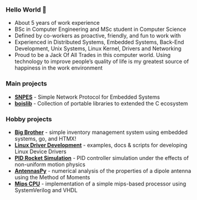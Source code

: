 ### Hello World 👋

- About 5 years of work experience
- BSc in Computer Engineering and MSc student in Computer Science
- Defined by co-workers as proactive, friendly, and fun to work with
- Experienced in Distributed Systems, Embedded Systems, Back-End Development, Unix Systems, Linux Kernel,
Drivers and Networking
- Proud to be a Jack Of All Trades in this computer world. Using technology to improve people’s quality of life
is my greatest source of happiness in the work environment

### Main projects

- [**SNPES**](https://github.com/mfbsouza/snpes/tree/dev) - Simple Network Protocol for Embedded Systems
- [**boislib**](https://github.com/mfbsouza/boislib) - Collection of portable libraries to extended the C ecosystem 

### Hobby projects

- [**Big Brother**](https://github.com/mfbsouza/big-brother) - simple inventory management system using embedded systems, go, and HTMX!
- [**Linux Driver Development**](https://github.com/mfbsouza/ihs-project-layout/tree/dev) - examples, docs & scripts for developing Linux Device Drivers
- [**PID Rocket Simulation**](https://github.com/mfbsouza/PID-Rocket) - PID controller simulation under the effects of non-uniform motion physics
- [**AntennasPy**](https://github.com/mfbsouza/AntennasPy) - numerical analysis of the properties of a dipole antenna using the Method of Moments
- [**Mips CPU**](https://github.com/mfbsouza/MipsCPU) - implementation of a simple mips-based processor using SystemVerilog and VHDL
